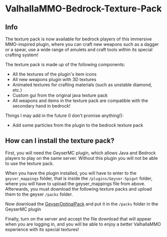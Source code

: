 # ValhallaMMO-Bedrock-Texture-Pack
## Info
The texture pack is now available for bedrock players of this immersive MMO-inspired plugin, where you can craft new weapons such as a dagger or a spear, use a wide range of amulets and craft tools within its special crafting system!

The texture pack is made up of the following components:

- All the textures of the plugin's item icons
- All new weapons plugin with 3D textures
- Animated textures for crafting materials (such as unstable diamond, etc.)
- Custom gui from the original java texture pack
- All weapons and items in the texture pack are compatible with the secondary hand in bedrock!

Things I may add in the future (I don't promise anything!):

- Add some particles from the plugin to the bedrock texture pack

## How can I install the texture pack?

First, you will need the GeyserMC plugin, which allows Java and Bedrock players to play on the same server. Without this plugin you will not be able to use the texture pack.

When you have the plugin installed, you will have to enter to the `geyser_mappings` folder, that is inside the `/plugins/Geyser-Spigot` folder, where you will have to upload
the geyser_mappings file from above. Afterwards, you must download the following texture packs and upload them to the geyser `/packs` folder.

Now download the [GeyserOptinalPack](https://geysermc.org/download?project=other-projects&geyseroptionalpack=expanded) and put it in the `/packs` folder in the GeyserMC plugin

Finally, turn on the server and accept the file download that will appear when you are logging in, and you will be able to enjoy a better ValhallaMMO experience with its special textures!
